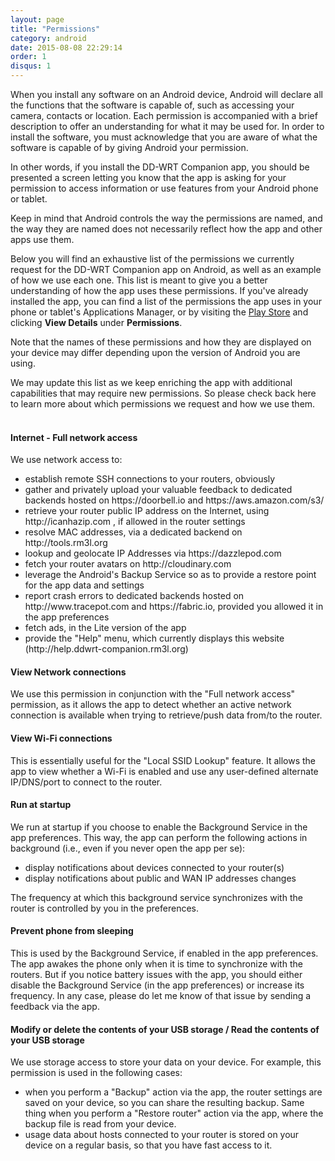```yaml
---
layout: page
title: "Permissions"
category: android
date: 2015-08-08 22:29:14
order: 1
disqus: 1
---
```


<script>
  (function (w,i,d,g,e,t,s) {w[d] = w[d]||[];t= i.createElement(g);
    t.async=1;t.src=e;s=i.getElementsByTagName(g)[0];s.parentNode.insertBefore(t, s);
  })(window, document, '_gscq','script','//widgets.getsitecontrol.com/59849/script.js');
</script>

<!-- Begin Cookie Consent plugin by Silktide - http://silktide.com/cookieconsent -->
<script type="text/javascript">
    window.cookieconsent_options = {"message":"This website uses cookies to ensure you get the best experience on our website","dismiss":"Got it!","learnMore":"More info","link":null,"theme":"dark-top"};
</script>

<script type="text/javascript" src="//s3.amazonaws.com/cc.silktide.com/cookieconsent.latest.min.js"></script>
<!-- End Cookie Consent plugin -->
<!-- 
<script type="text/javascript">
    window.doorbellOptions = {
        appKey: 'f6ciDeNxz1cbW2TSirLv5hn5btBo353HB6xTkaTvJOCDW5JlJtB1dpkaaGGg6Alb'
    };
    (function(d, t) {
        var g = d.createElement(t);g.id = 'doorbellScript';g.type = 'text/javascript';g.async = true;g.src = 'https://embed.doorbell.io/button/1824?t='+(new Date().getTime());(d.getElementsByTagName('head')[0]||d.getElementsByTagName('body')[0]).appendChild(g);
    }(document, 'script'));
</script> -->

When you install any software on an Android device, Android will declare all the functions that the software is capable of, such as accessing your camera, contacts or location. Each permission is accompanied with a brief description to offer an understanding for what it may be used for. In order to install the software, you must acknowledge that you are aware of what the software is capable of by giving Android your permission.

In other words, if you install the DD-WRT Companion app, you should be presented a screen letting you know that the app is asking for your permission to access information or use features from your Android phone or tablet. 

Keep in mind that Android controls the way the permissions are named, and the way they are named does not necessarily reflect how the app and other apps use them.

Below you will find an exhaustive list of the permissions we currently request for the DD-WRT Companion app on Android, as well as an example of how we use each one. This list is meant to give you a better understanding of how the app uses these permissions. 
If you've already installed the app, you can find a list of the permissions the app uses in your phone or tablet's Applications Manager, or by visiting the <a href="https://play.google.com/store/apps/details?id=org.rm3l.ddwrt">Play Store</a> and clicking <b>View Details</b> under <b>Permissions</b>.

Note that the names of these permissions and how they are displayed on your device may differ depending upon the version of Android you are using.

We may update this list as we keep enriching the app with additional capabilities that may require new permissions. So please check back here to learn more about which permissions we request and how we use them. 
<br/><br/>

#### Internet - Full network access
We use network access to:
<ul>
<li>establish remote SSH connections to your routers, obviously</li>
<li>gather and privately upload your valuable feedback to dedicated backends hosted on https://doorbell.io and https://aws.amazon.com/s3/</li>
<li>retrieve your router public IP address on the Internet, using http://icanhazip.com , if allowed in the router settings </li>
<li>resolve MAC addresses, via a dedicated backend on http://tools.rm3l.org</li>
<li>lookup and geolocate IP Addresses via https://dazzlepod.com</li>
<li>fetch your router avatars on http://cloudinary.com</li>
<li>leverage the Android's Backup Service so as to provide a restore point for the app data and settings</li>
<li>report crash errors to dedicated backends hosted on http://www.tracepot.com and https://fabric.io, provided you allowed it in the app preferences</li>
<li>fetch ads, in the Lite version of the app</li>
<li>provide the "Help" menu, which currently displays this website (http://help.ddwrt-companion.rm3l.org)</li>
</ul>



#### View Network connections
We use this permission in conjunction with the "Full network access" permission, as it allows the app to detect whether an active network connection is available when trying to retrieve/push data from/to the router.



#### View Wi-Fi connections
This is essentially useful for the "Local SSID Lookup" feature. It allows the app to view whether a Wi-Fi is enabled and use any user-defined alternate IP/DNS/port to connect to the router.



#### Run at startup
We run at startup if you choose to enable the Background Service in the app preferences. 
This way, the app can perform the following actions in background (i.e., even if you never open the app per se):
<ul>
<li>display notifications about devices connected to your router(s)</li>
<li>display notifications about public and WAN IP addresses changes</li>
</ul>
The frequency at which this background service synchronizes with the router is controlled by you in the preferences.


#### Prevent phone from sleeping
This is used by the Background Service, if enabled in the app preferences. The app awakes the phone only when it is time to synchronize with the routers.
But if you notice battery issues with the app, you should either disable the Background Service (in the app preferences) or increase its frequency. In any case, please do let me know of that issue by sending a feedback via the app.



#### Modify or delete the contents of your USB storage / Read the contents of your USB storage
We use storage access to store your data on your device. For example, this permission is used in the following cases:
<ul>
<li>when you perform a "Backup" action via the app, the router settings are saved on your device, so you can share the resulting backup. Same thing when you perform a "Restore router" action via the app, where the backup file is read from your device.</li>
<li>usage data about hosts connected to your router is stored on your device on a regular basis, so that you have fast access to it.</li>
</ul>

